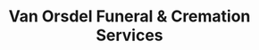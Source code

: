 ---
title: "Van Orsdel Funeral & Cremation Services"
url: /miami/van-orsdel-funeral-und-cremation-services/
shop: Bestattungen
---